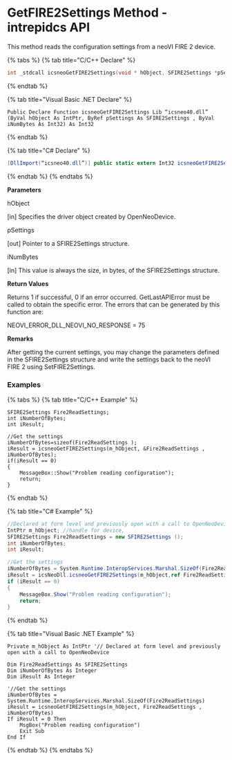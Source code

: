 # GetFIRE2Settings Method - intrepidcs API

This method reads the configuration settings from a neoVI FIRE 2 device.

{% tabs %}
{% tab title="C/C++ Declare" %}
```cpp
int _stdcall icsneoGetFIRE2Settings(void * hObject, SFIRE2Settings *pSettings, int iNumBytes);
```
{% endtab %}

{% tab title="Visual Basic .NET Declare" %}
```vbnet
Public Declare Function icsneoGetFIRE2Settings Lib “icsneo40.dll” (ByVal hObject As IntPtr, ByRef pSettings As SFIRE2Settings , ByVal iNumBytes As Int32) As Int32
```
{% endtab %}

{% tab title="C# Declare" %}
```csharp
[DllImport(“icsneo40.dll”)] public static extern Int32 icsneoGetFIRE2Settings(IntPtr hObject, ref SFIRE2Settings pSettings, Int32 iNumBytes);
```
{% endtab %}
{% endtabs %}

**Parameters**

hObject

\[in] Specifies the driver object created by OpenNeoDevice.

pSettings

\[out] Pointer to a SFIRE2Settings structure.

iNumBytes

\[in] This value is always the size, in bytes, of the SFIRE2Settings structure.

**Return Values**

Returns 1 if successful, 0 if an error occurred. GetLastAPIError must be called to obtain the specific error. The errors that can be generated by this function are:

NEOVI\_ERROR\_DLL\_NEOVI\_NO\_RESPONSE = 75

**Remarks**

After getting the current settings, you may change the parameters defined in the SFIRE2Settings structure and write the settings back to the neoVI FIRE 2 using SetFIRE2Settings.

### Examples

{% tabs %}
{% tab title="C/C++ Example" %}
```
SFIRE2Settings Fire2ReadSettings;
int iNumberOfBytes;
int iResult;

//Get the settings
iNumberOfBytes=sizeof(Fire2ReadSettings );
iResult = icsneoGetFIRE2Settings(m_hObject, &Fire2ReadSettings , iNumberOfBytes);
if(iResult == 0)
{
    MessageBox::Show("Problem reading configuration");
    return;
}
```
{% endtab %}

{% tab title="C# Example" %}
```csharp
//Declared at form level and previously open with a call to OpenNeoDevice
IntPtr m_hObject; //handle for device,
SFIRE2Settings Fire2ReadSettings = new SFIRE2Settings ();
int iNumberOfBytes;
int iResult;

//Get the settings
iNumberOfBytes = System.Runtime.InteropServices.Marshal.SizeOf(Fire2ReadSettings);
iResult = icsNeoDll.icsneoGetFIRE2Settings(m_hObject,ref Fire2ReadSettings , iNumberOfBytes);
if (iResult == 0)
{
    MessageBox.Show("Problem reading configuration");
    return;
}
```
{% endtab %}

{% tab title="Visual Basic .NET Example" %}
```vbnet
Private m_hObject As IntPtr '// Declared at form level and previously open with a call to OpenNeoDevice

Dim Fire2ReadSettings As SFIRE2Settings
Dim iNumberOfBytes As Integer
Dim iResult As Integer

'//Get the settings
iNumberOfBytes = System.Runtime.InteropServices.Marshal.SizeOf(Fire2ReadSettings)
iResult = icsneoGetFIRE2Settings(m_hObject, Fire2ReadSettings , iNumberOfBytes)
If iResult = 0 Then
    MsgBox("Problem reading configuration")
    Exit Sub
End If
```
{% endtab %}
{% endtabs %}
